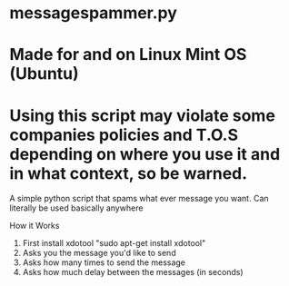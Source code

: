 # messagespammer.py
# Made for and on Linux Mint OS (Ubuntu)
# Using this script may violate some companies policies and T.O.S depending on where you use it and in what context, so be warned.

A simple python script that spams what ever message you want.
Can literally be used basically anywhere

How it Works
  1. First install xdotool "sudo apt-get install xdotool"
  2. Asks you the message you'd like to send
  3. Asks how many times to send the message
  4. Asks how much delay between the messages (in seconds)
     
